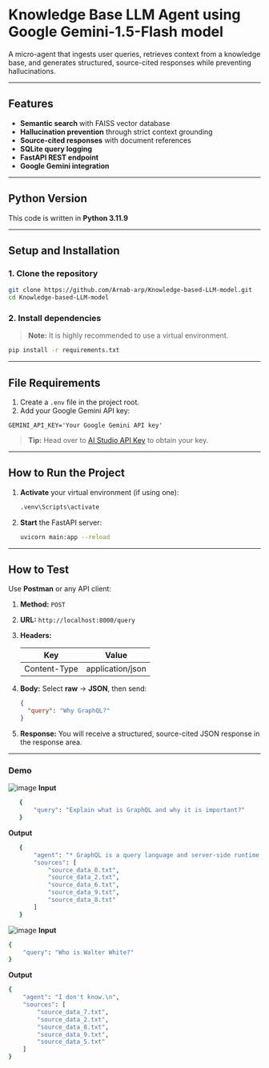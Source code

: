 # Knowledge Base LLM Agent using Google Gemini-1.5-Flash model

A micro-agent that ingests user queries, retrieves context from a knowledge base, and generates structured, source-cited responses while preventing hallucinations.

---

## **Features**

- **Semantic search** with FAISS vector database  
- **Hallucination prevention** through strict context grounding  
- **Source-cited responses** with document references  
- **SQLite query logging**  
- **FastAPI REST endpoint**  
- **Google Gemini integration**

---

## **Python Version**

This code is written in **Python 3.11.9**

---

## **Setup and Installation**

### 1. Clone the repository

```bash
git clone https://github.com/Arnab-arp/Knowledge-based-LLM-model.git
cd Knowledge-based-LLM-model
```

### 2. Install dependencies

> **Note:** It is highly recommended to use a virtual environment.

```bash
pip install -r requirements.txt
```

---

## **File Requirements**

1. Create a `.env` file in the project root.
2. Add your Google Gemini API key:

```env
GEMINI_API_KEY='Your Google Gemini API key'
```

> **Tip:** Head over to [AI Studio API Key](https://aistudio.google.com/apikey) to obtain your key.

---

## **How to Run the Project**

1. **Activate** your virtual environment (if using one):

   ```bash
   .venv\Scripts\activate
   ```

2. **Start** the FastAPI server:

   ```bash
   uvicorn main:app --reload
   ```

---

## **How to Test**

Use **Postman** or any API client:

1. **Method:** `POST`  
2. **URL:** `http://localhost:8000/query`  
3. **Headers:**

   | Key             | Value                |
   | --------------- | -------------------- |
   | Content-Type    | application/json     |

4. **Body:** Select **raw** → **JSON**, then send:

   ```json
   {
     "query": "Why GraphQL?"
   }
   ```

5. **Response:** You will receive a structured, source-cited JSON response in the response area.

---

### **Demo**
![image](https://github.com/user-attachments/assets/4d72eb84-5894-402b-b414-7914379c39f0)
**Input**
```bash
   {
       "query": "Explain what is GraphQL and why it is important?"
   }
```
**Output**
```bash
   {
       "agent": "* GraphQL is a query language and server-side runtime for APIs that provides clients with precisely the data they request, offering an alternative to REST.  It allows fetching data from multiple sources with a single API call, making APIs faster, more flexible, and developer-friendly.  [source_data_0.txt]\n\n* GraphQL's importance stems from its efficiency in retrieving only the necessary data, preventing under-fetching or over-fetching.  It simplifies the process of retrieving data for related objects simultaneously, reducing the number of API calls.  This makes it a highly efficient API type for queries. [source_data_6.txt]\n\n*  GraphQL's query language allows developers to control the structure of the API response and provides broad access to schema objects and properties, offering a flexible way to present digital resources. [source_data_2.txt]\n\n*  GraphQL offers excellent data modeling, allows retrieval of required data in a single API call, provides great tooling (easy client SDK generation), and features self-documentation. [source_data_8.txt]\n",
       "sources": [
           "source_data_0.txt",
           "source_data_2.txt",
           "source_data_6.txt",
           "source_data_9.txt",
           "source_data_8.txt"
       ]
   }
```


![image](https://github.com/user-attachments/assets/e5ed65c1-8136-4747-8da3-cf3145cdf22d)
**Input**
```bash
{
    "query": "Who is Walter White?"
}
```

**Output**
```bash
{
    "agent": "I don't know.\n",
    "sources": [
        "source_data_7.txt",
        "source_data_2.txt",
        "source_data_8.txt",
        "source_data_9.txt",
        "source_data_5.txt"
    ]
}
```
